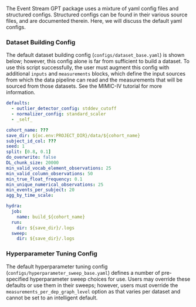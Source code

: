The Event Stream GPT package uses a mixture of yaml config files and structured configs. Structured configs
can be found in their various source files, and are documented therein. Here, we will discuss the default yaml
configs.

### Dataset Building Config

The default dataset building config (`configs/dataset_base.yaml`) is shown below; however, this config alone
is far from sufficient to build a dataset. To use this script successfully, the user must augment this config
with additional `inputs` and `measurements` blocks, which define the input sources from which the data
pipeline can read and the measurements that will be sourced from those datasets. See the MIMIC-IV tutorial for
more information.

```yaml
defaults:
  - outlier_detector_config: stddev_cutoff
  - normalizer_config: standard_scaler
  - _self_

cohort_name: ???
save_dir: ${oc.env:PROJECT_DIR}/data/${cohort_name}
subject_id_col: ???
seed: 1
split: [0.8, 0.1]
do_overwrite: false
DL_chunk_size: 20000
min_valid_vocab_element_observations: 25
min_valid_column_observations: 50
min_true_float_frequency: 0.1
min_unique_numerical_observations: 25
min_events_per_subject: 20
agg_by_time_scale:

hydra:
  job:
    name: build_${cohort_name}
  run:
    dir: ${save_dir}/.logs
  sweep:
    dir: ${save_dir}/.logs
```

### Hyperparameter Tuning Config

The default hyperparameter tuning config (`configs/hyperparameter_sweep_base.yaml`) defines a number of
pre-specified hyperparameter sweep choices for use. Users may override these defaults or use them in their
sweeps; however, users must override the `measurements_per_dep_graph_level` option as that varies per dataset
and cannot be set to an intelligent default.
